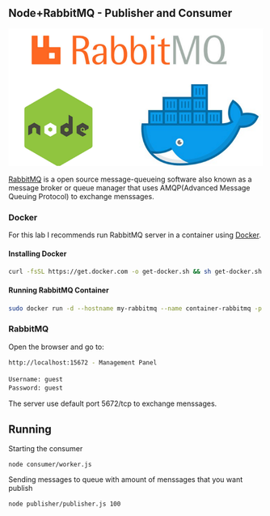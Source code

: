 ## Node+RabbitMQ - Publisher and Consumer

[![N|Solid](https://raw.githubusercontent.com/mribeirogabriel/noderabbitmq/master/misc/image.png)](https://raw.githubusercontent.com/mribeirogabriel/noderabbitmq)

[RabbitMQ](https://www.rabbitmq.com/) is a open source message-queueing software also known as a message broker or queue manager that uses AMQP(Advanced Message Queuing Protocol) to exchange menssages.

### Docker
For this lab I recommends run RabbitMQ server in a container using [Docker](https://docs.docker.com/get-started/overview/).

#### Installing Docker
```bash
curl -fsSL https://get.docker.com -o get-docker.sh && sh get-docker.sh
```
#### Running RabbitMQ Container
```bash
sudo docker run -d --hostname my-rabbitmq --name container-rabbitmq -p 5672:5672 -p 15672:15672 rabbitmq:3-management
```

### RabbitMQ
Open the browser and go to:

```bash
http://localhost:15672 - Management Panel

Username: guest
Password: guest
```
The server use default port 5672/tcp to exchange menssages.

## Running
Starting the consumer 
```node
node consumer/worker.js
```
Sending messages to queue with amount of menssages that you want publish
```node
node publisher/publisher.js 100
```